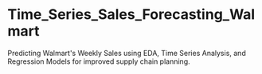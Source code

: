 # Time_Series_Sales_Forecasting_Walmart
Predicting Walmart's Weekly Sales using EDA, Time Series Analysis, and Regression Models for improved supply chain planning.

